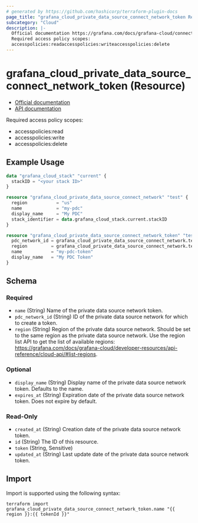 ```yaml
---
# generated by https://github.com/hashicorp/terraform-plugin-docs
page_title: "grafana_cloud_private_data_source_connect_network_token Resource - terraform-provider-grafana"
subcategory: "Cloud"
description: |-
  Official documentation https://grafana.com/docs/grafana-cloud/connect-externally-hosted/private-data-source-connect/API documentation https://grafana.com/docs/grafana-cloud/developer-resources/api-reference/cloud-api/#create-a-token
  Required access policy scopes:
  accesspolicies:readaccesspolicies:writeaccesspolicies:delete
---
```


# grafana_cloud_private_data_source_connect_network_token (Resource)

* [Official documentation](https://grafana.com/docs/grafana-cloud/connect-externally-hosted/private-data-source-connect/)
* [API documentation](https://grafana.com/docs/grafana-cloud/developer-resources/api-reference/cloud-api/#create-a-token)

Required access policy scopes:

* accesspolicies:read
* accesspolicies:write
* accesspolicies:delete

## Example Usage

```terraform
data "grafana_cloud_stack" "current" {
  stackID = "<your stack ID>"
}

resource "grafana_cloud_private_data_source_connect_network" "test" {
  region           = "us"
  name             = "my-pdc"
  display_name     = "My PDC"
  stack_identifier = data.grafana_cloud_stack.current.stackID
}

resource "grafana_cloud_private_data_source_connect_network_token" "test" {
  pdc_network_id = grafana_cloud_private_data_source_connect_network.test.network_id
  region         = grafana_cloud_private_data_source_connect_network.test.region
  name           = "my-pdc-token"
  display_name   = "My PDC Token"
}
```

<!-- schema generated by tfplugindocs -->
## Schema

### Required

- `name` (String) Name of the private data source network token.
- `pdc_network_id` (String) ID of the private data source network for which to create a token.
- `region` (String) Region of the private data source network. Should be set to the same region as the private data source network. Use the region list API to get the list of available regions: https://grafana.com/docs/grafana-cloud/developer-resources/api-reference/cloud-api/#list-regions.

### Optional

- `display_name` (String) Display name of the private data source network token. Defaults to the name.
- `expires_at` (String) Expiration date of the private data source network token. Does not expire by default.

### Read-Only

- `created_at` (String) Creation date of the private data source network token.
- `id` (String) The ID of this resource.
- `token` (String, Sensitive)
- `updated_at` (String) Last update date of the private data source network token.

## Import

Import is supported using the following syntax:

```shell
terraform import grafana_cloud_private_data_source_connect_network_token.name "{{ region }}:{{ tokenId }}"
```
